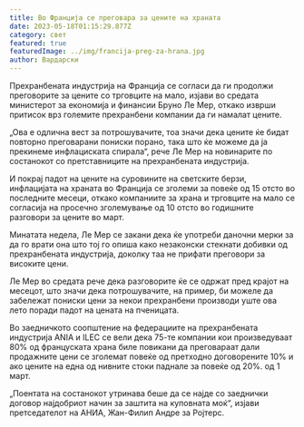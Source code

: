 ```yaml
---
title: Во Франција се преговара за цените на храната
date: 2023-05-18T01:15:29.877Z
category: свет
featured: true
featuredImage: ../img/francija-preg-za-hrana.jpg
author: Вардарски
---
```

Прехранбената индустрија на Франција се согласи да ги продолжи преговорите за цените со трговците на мало, изјави во средата министерот за економија и финансии Бруно Ле Мер, откако изврши притисок врз големите прехранбени компании да ги намалат цените.

„Ова е одлична вест за потрошувачите, тоа значи дека цените ќе бидат повторно преговарани пониски порано, така што ќе можеме да ја прекинеме инфлациската спирала“, рече Ле Мер на новинарите по состанокот со претставниците на прехранбената индустрија.

И покрај падот на цените на суровините на светските берзи, инфлацијата на храната во Франција се зголеми за повеќе од 15 отсто во последните месеци, откако компаниите за храна и трговците на мало се согласија на просечно зголемување од 10 отсто во годишните разговори за цените во март.

Минатата недела, Ле Мер се закани дека ќе употреби даночни мерки за да го врати она што тој го опиша како незаконски стекнати добивки од прехранбената индустрија, доколку таа не прифати преговори за високите цени.

Ле Мер во средата рече дека разговорите ќе се одржат пред крајот на месецот, што значи дека потрошувачите, на пример, би можеле да забележат пониски цени за некои прехранбени производи уште ова лето поради падот на цената на пченицата.

Во заедничкото соопштение на федерациите на прехранбената индустрија ANIA и ILEC се вели дека 75-те компании кои произведуваат 80% од француската храна биле повикани да преговараат дали продажните цени се зголемат повеќе од претходно договорените 10% и ако цените на една од нивните стоки паднале за повеќе од 20%. од 1 март.

„Поентата на состанокот утринава беше да се најде со заеднички договор најдобриот начин за заштита на куповната моќ“, изјави претседателот на АНИА, Жан-Филип Андре за Ројтерс.